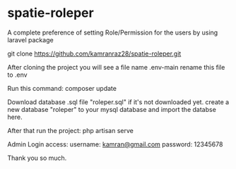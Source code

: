 # spatie-roleper
A complete preference of setting Role/Permission for the users by using laravel package

git clone https://github.com/kamranraz28/spatie-roleper.git

After cloning the project you will see a file name .env-main
rename this file to .env

Run this command:
composer update

Download database .sql file "roleper.sql" if it's not downloaded yet. 
create a new database "roleper" to your mysql database and import the databse here.

After that run the project:
php artisan serve

Admin Login access:
username: kamran@gmail.com
password: 12345678

Thank you so much.
